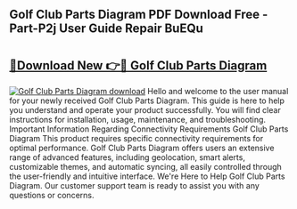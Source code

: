 ## Golf Club Parts Diagram PDF Download Free - Part-P2j User Guide Repair BuEQu

# <h2><a href="http://dfhl23.blite.top/?on=Golf+Club+Parts+Diagram">🔗Download New 👉🔴 Golf Club Parts Diagram</a></h2>

[![Golf Club Parts Diagram download](https://i.imgur.com/lujVjoI.png)](http://dfhl23.blite.top/?on=Golf+Club+Parts+Diagram)
Hello and welcome to the user manual for your newly received Golf Club Parts Diagram. This guide is here to help you understand and operate your product successfully. You will find clear instructions for installation, usage, maintenance, and troubleshooting. Important Information Regarding Connectivity Requirements Golf Club Parts Diagram This product requires specific connectivity requirements for optimal performance. Golf Club Parts Diagram offers users an extensive range of advanced features, including geolocation, smart alerts, customizable themes, and automatic syncing, all easily controlled through the user-friendly and intuitive interface. We're Here to Help Golf Club Parts Diagram. Our customer support team is ready to assist you with any questions or concerns.
